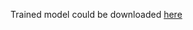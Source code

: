 
Trained model could be downloaded [here]([https://drive.google.com/drive/folders/1iQBiyBMDO5G9asTHmcQwutJOItQt0ZPX?usp=sharing](https://drive.google.com/file/d/1jdv9_sY-Ajoh52TUxcnCUUJxTWM_RVVI/view?usp=sharing))
